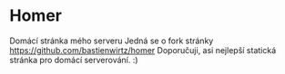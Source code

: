 # Homer
Domácí stránka mého serveru
Jedná se o fork stránky https://github.com/bastienwirtz/homer
Doporučuji, asi nejlepší statická stránka pro domácí serverování. :)
